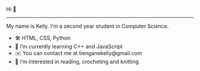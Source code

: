 Hi 👋
<hr>
My name is Kelly. I'm a second year student in Computer Science.

<ul>
  <li>🛠️ HTML, CSS, Python</li>
  <li>🌱 I’m currently learning C++ and JavaScript</li>
  <li>✉️  You can contact me at tienganekelly@gmail.com</li>
  <li>👀 I’m interested in reading, crocheting and knitting</li>
</ul>

